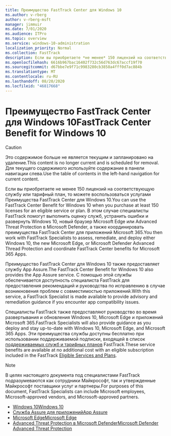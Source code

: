 ```yaml
---
title: Преимущество FastTrack Center для Windows 10
ms.author: v-rberg
author: v-rberg-msft
manager: jimmuir
ms.date: 7/01/2020
ms.audience: ITPro
ms.topic: overview
ms.service: windows-10-administration
localization_priority: Normal
ms.collection: FastTrack
description: Если вы приобретаете *не менее* 150 лицензий на соответствующую службу или тарифный план, то можете воспользоваться услугами Преимущество FastTrack Center для Windows 10.
ms.openlocfilehash: 6616b967bac16402f732c56d763dc67accf19f70
ms.sourcegitcommit: d67bbe7e9f71c9983280cb3858a4fff0d7ac884b
ms.translationtype: MT
ms.contentlocale: ru-RU
ms.lasthandoff: 08/20/2020
ms.locfileid: "46817668"
---
```

# <a name="fasttrack-center-benefit-for-windows-10"></a><span data-ttu-id="49dc1-103">Преимущество FastTrack Center для Windows 10</span><span class="sxs-lookup"><span data-stu-id="49dc1-103">FastTrack Center Benefit for Windows 10</span></span>

> [!CAUTION]
> <span data-ttu-id="49dc1-104">Это содержимое больше не является текущим и запланировано на удаление.</span><span class="sxs-lookup"><span data-stu-id="49dc1-104">This content is no longer current and is scheduled for removal.</span></span> <span data-ttu-id="49dc1-105">Для текущего содержимого используйте содержание в панели навигации слева.</span><span class="sxs-lookup"><span data-stu-id="49dc1-105">Use the table of contents in the left-hand navigation for current content.</span></span>

<span data-ttu-id="49dc1-106">Если вы приобретаете не менее 150 лицензий на соответствующую службу или тарифный план, то можете воспользоваться услугами Преимущества FastTrack Center для Windows 10.</span><span class="sxs-lookup"><span data-stu-id="49dc1-106">You can use the FastTrack Center Benefit for Windows 10 when you purchase at least 150 licenses for an eligible service or plan.</span></span> <span data-ttu-id="49dc1-107">В этом случае специалисты FastTrack помогут выполнить оценку служб, устранить ошибки и развернуть Windows 10, новый браузер Microsoft Edge или Advanced Threat Protection в Microsoft Defender, а также координировать преимущества FastTrack Center для приложений Microsoft 365.</span><span class="sxs-lookup"><span data-stu-id="49dc1-107">You then work with FastTrack Specialists to assess, remediate, and deploy either Windows 10, the new Microsoft Edge, or Microsoft Defender Advanced Thread Protection and coordinate FastTrack Center benefits for Microsoft 365 Apps.</span></span> 

<span data-ttu-id="49dc1-108">Преимущество FastTrack Center для Windows 10 также предоставляет службу App Assure.</span><span class="sxs-lookup"><span data-stu-id="49dc1-108">The FastTrack Center Benefit for Windows 10 also provides the App Assure service.</span></span> <span data-ttu-id="49dc1-109">С помощью этой службы обеспечивается доступность специалиста FastTrack для предоставления рекомендаций и руководства по исправлению в случае возникновения проблем с совместимостью приложений.</span><span class="sxs-lookup"><span data-stu-id="49dc1-109">With this service, a FastTrack Specialist is made available to provide advisory and remediation guidance if you encounter app compatibility issues.</span></span> 

<span data-ttu-id="49dc1-110">Специалисты FastTrack также предоставляют руководство во время развертывания и обновления Windows 10, Microsoft Edge и приложений Microsoft 365.</span><span class="sxs-lookup"><span data-stu-id="49dc1-110">FastTrack Specialists will also provide guidance as you deploy and stay up-to-date with Windows 10, Microsoft Edge, and Microsoft 365 Apps.</span></span> <span data-ttu-id="49dc1-111">Эти преимущества службы доступны бесплатно при использовании поддерживаемой подписки, входящей в список [поддерживаемых служб и тарифных планов](M365-eligible-services-and-plans.md) FastTrack.</span><span class="sxs-lookup"><span data-stu-id="49dc1-111">These service benefits are available at no additional cost with an eligible subscription included in the FastTrack [Eligible Services and Plans](M365-eligible-services-and-plans.md).</span></span>
  
> [!NOTE]
> <span data-ttu-id="49dc1-112">В целях настоящего документа под специалистами FastTrack подразумеваются как сотрудники Майкрософт, так и утвержденные Майкрософт поставщики услуг и партнеры.</span><span class="sxs-lookup"><span data-stu-id="49dc1-112">For purposes of this document, FastTrack Specialists can include Microsoft employees, Microsoft-approved vendors, and Microsoft-approved partners.</span></span> 
    
- [<span data-ttu-id="49dc1-113">Windows 10</span><span class="sxs-lookup"><span data-stu-id="49dc1-113">Windows 10</span></span>](Win-10-windows-10.md)
- [<span data-ttu-id="49dc1-114">Служба Assure для приложений</span><span class="sxs-lookup"><span data-stu-id="49dc1-114">App Assure</span></span>](Win-10-app-assure.md)
- [<span data-ttu-id="49dc1-115">Microsoft Edge</span><span class="sxs-lookup"><span data-stu-id="49dc1-115">Microsoft Edge</span></span>](Win-10-microsoft-edge.md)
- [<span data-ttu-id="49dc1-116">Advanced Threat Protection в Microsoft Defender</span><span class="sxs-lookup"><span data-stu-id="49dc1-116">Microsoft Defender Advanced Threat Protection</span></span>](Win-10-microsoft-defender-atp.md)

